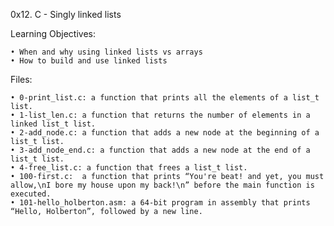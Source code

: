 ﻿0x12. C - Singly linked lists

Learning Objectives:

    • When and why using linked lists vs arrays
    • How to build and use linked lists

Files:

    • 0-print_list.c: a function that prints all the elements of a list_t list.
    • 1-list_len.c: a function that returns the number of elements in a linked list_t list.
    • 2-add_node.c: a function that adds a new node at the beginning of a list_t list.
    • 3-add_node_end.c: a function that adds a new node at the end of a list_t list.
    • 4-free_list.c: a function that frees a list_t list.
    • 100-first.c:  a function that prints “You're beat! and yet, you must allow,\nI bore my house upon my back!\n” before the main function is executed.
    • 101-hello_holberton.asm: a 64-bit program in assembly that prints “Hello, Holberton”, followed by a new line.
